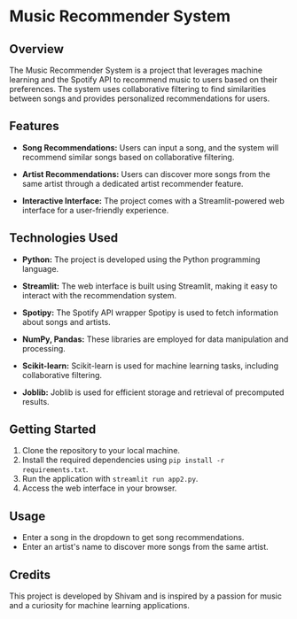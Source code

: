 # Music Recommender System

## Overview

The Music Recommender System is a project that leverages machine learning and the Spotify API to recommend music to users based on their preferences. The system uses collaborative filtering to find similarities between songs and provides personalized recommendations for users.

## Features

- **Song Recommendations:** Users can input a song, and the system will recommend similar songs based on collaborative filtering.

- **Artist Recommendations:** Users can discover more songs from the same artist through a dedicated artist recommender feature.

- **Interactive Interface:** The project comes with a Streamlit-powered web interface for a user-friendly experience.

## Technologies Used

- **Python:** The project is developed using the Python programming language.

- **Streamlit:** The web interface is built using Streamlit, making it easy to interact with the recommendation system.

- **Spotipy:** The Spotify API wrapper Spotipy is used to fetch information about songs and artists.

- **NumPy, Pandas:** These libraries are employed for data manipulation and processing.

- **Scikit-learn:** Scikit-learn is used for machine learning tasks, including collaborative filtering.

- **Joblib:** Joblib is used for efficient storage and retrieval of precomputed results.

## Getting Started

1. Clone the repository to your local machine.
2. Install the required dependencies using `pip install -r requirements.txt`.
3. Run the application with `streamlit run app2.py`.
4. Access the web interface in your browser.

## Usage

- Enter a song in the dropdown to get song recommendations.
- Enter an artist's name to discover more songs from the same artist.

## Credits

This project is developed by Shivam and is inspired by a passion for music and a curiosity for machine learning applications.
